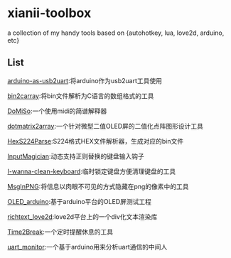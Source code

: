 # xianii-toolbox
a collection of my handy tools based on {autohotkey, lua, love2d, arduino, etc}

## List

[arduino-as-usb2uart](.\arduino-as-usb2uart):将arduino作为usb2uart工具使用

[bin2carray](.\bin2carray):将bin文件解析为C语言的数组格式的工具

[DoMiSo](.\DoMiSo):一个使用midi的简谱解释器

[dotmatrix2array](.\dotmatrix2array):一个针对微型二值OLED屏的二值化点阵图形设计工具

[HexS224Parse](.\HexS224Parse):S224格式HEX文件解析器，生成对应的bin文件

[InputMagician](.\InputMagician):动态支持正则替换的键盘输入钩子

[I-wanna-clean-keyboard](.\I-wanna-clean-keyboard):临时锁定键盘方便清理键盘的工具

[MsgInPNG](.\MsgInPNG):将信息以肉眼不可见的方式隐藏在png的像素中的工具

[OLED_arduino](.\OLED_arduino):基于arduino平台的OLED屏测试工程

[richtext_love2d](.\richtext_love2d):love2d平台上的一个div化文本渲染库

[Time2Break](.\Time2Break):一个定时提醒休息的工具

[uart_monitor](.\uart_monitor):一个基于arduino用来分析uart通信的中间人


